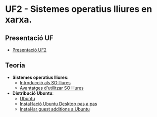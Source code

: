 # UF2 - Sistemes operatius lliures en xarxa.

## Presentació UF

- [Presentació UF2](presentacio.md)

## Teoria

- **Sistemes operatius lliures**:
  - [Introducció als SO lliures](introduccio.md)
  - [Avantatges d'utilitzar SO lliures](avantatges.md)
- **Distribució Ubuntu**:
  - [Ubuntu](ubuntu.md)
  - [Instal·lació Ubuntu Desktop pas a pas](install.md)
  - [Instal·lar guest additions a Ubuntu](guest.md)

